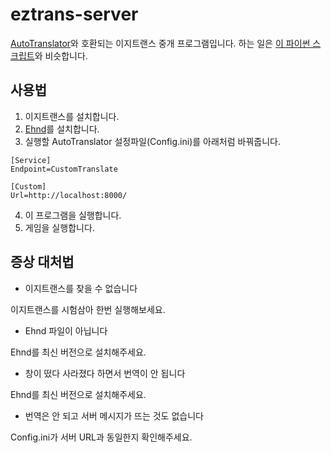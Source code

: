 # eztrans-server

[AutoTranslator](https://github.com/bbepis/XUnity.AutoTranslator)와 호환되는 이지트랜스 중개 프로그램입니다.
하는 일은 [이 파이썬 스크립트](https://github.com/HelloKS/ezTransWeb)와 비슷합니다.


## 사용법
1. 이지트랜스를 설치합니다.
2. [Ehnd](https://blog.naver.com/waltherp38/221062272423)를 설치합니다.
3. 실행할 AutoTranslator 설정파일(Config.ini)를 아래처럼 바꿔줍니다.
```
[Service]
Endpoint=CustomTranslate

[Custom]
Url=http://localhost:8000/
```
4. 이 프로그램을 실행합니다.
5. 게임을 실행합니다.


## 증상 대처법
- 이지트랜스를 찾을 수 없습니다

이지트랜스를 시험삼아 한번 실행해보세요.

- Ehnd 파일이 아닙니다

Ehnd를 최신 버전으로 설치해주세요.

- 창이 떴다 사라졌다 하면서 번역이 안 됩니다

Ehnd를 최신 버전으로 설치해주세요.

- 번역은 안 되고 서버 메시지가 뜨는 것도 없습니다

Config.ini가 서버 URL과 동일한지 확인해주세요.
